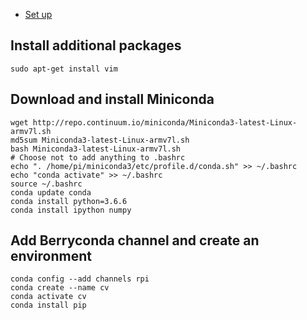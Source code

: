 
* [Set up](https://projects.raspberrypi.org/en/projects/raspberry-pi-setting-up/5)

## Install additional packages

```shell
sudo apt-get install vim
```

## Download and install Miniconda

```shell
wget http://repo.continuum.io/miniconda/Miniconda3-latest-Linux-armv7l.sh
md5sum Miniconda3-latest-Linux-armv7l.sh
bash Miniconda3-latest-Linux-armv7l.sh
# Choose not to add anything to .bashrc
echo ". /home/pi/miniconda3/etc/profile.d/conda.sh" >> ~/.bashrc
echo "conda activate" >> ~/.bashrc
source ~/.bashrc
conda update conda
conda install python=3.6.6
conda install ipython numpy
```

## Add Berryconda channel and create an environment
```shell
conda config --add channels rpi
conda create --name cv
conda activate cv
conda install pip
```
